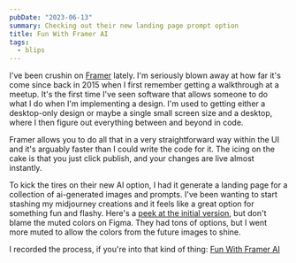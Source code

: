 ```yaml
---
pubDate: "2023-06-13"
summary: Checking out their new landing page prompt option
title: Fun With Framer AI
tags:
  - blips
---
```


I've been crushin on [Framer](https://www.framer.com) lately. I'm seriously blown away at how far it's come since back in 2015 when I first remember getting a walkthrough at a meetup. It's the first time I've seen software that allows someone to do what I do when I'm implementing a design. I'm used to getting either a desktop-only design or maybe a single small screen size and a desktop, where I then figure out everything between and beyond in code.

Framer allows you to do all that in a very straightforward way within the UI and it's arguably faster than I could write the code for it. The icing on the cake is that you just click publish, and your changes are live almost instantly.

To kick the tires on their new AI option, I had it generate a landing page for a collection of ai-generated images and prompts. I've been wanting to start stashing my midjourney creations and it feels like a great option for something fun and flashy. Here's a [peek at the initial version](https://midjourney-images.framer.ai), but don't blame the muted colors on Figma. They had tons of options, but I went more muted to allow the colors from the future images to shine.

I recorded the process, if you're into that kind of thing: [Fun With Framer AI](https://www.youtube.com/watch?v=q3FfiBBFPnM&pp=ygUJZGFuZGVubmV5)
